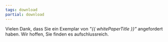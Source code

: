 ```yaml
---
tags: download
partial: download
---
```


Vielen Dank, dass Sie ein Exemplar von *"{{ whitePaperTitle }}"* angefordert haben. Wir hoffen, Sie finden es aufschlussreich.
